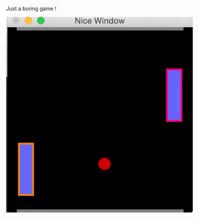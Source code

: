 Just a boring game !

![Screenshot](https://raw.githubusercontent.com/checkraiser/boring-game/master/screenshots/boring-game.png)
